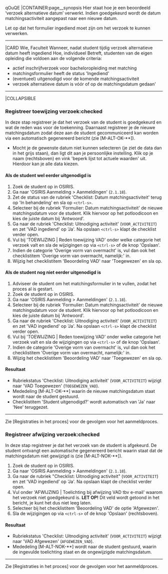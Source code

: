 qOuQE
|CONTAINER:page__synopsis
Hier staat hoe je een beoordeeld ‘verzoek alternatieve datum’ verwerkt. Indien goedgekeurd wordt de datum matchingsactiviteit aangepast naar een nieuwe datum.

Let op dat het formulier ingediend moet zijn om het verzoek te kunnen verwerken.
_____
|CARD
Wie, Faculteit
Wanneer, nadat student tijdig verzoek alternatieve datum heeft ingediend
Hoe, individueel
Betreft, studenten van de eigen opleiding die voldoen aan de volgende criteria:

- actief inschrijfverzoek voor bacheloropleiding met matching
- matchingsformulier heeft de status 'Ingediend'
- (eventueel) uitgenodigd voor de komende matchingsactiviteit
- verzoek alternatieve datum is vóór of op de matchingsdatum gedaan'
_____
|COLLAPSIBLE
### Registreer toewijzing verzoek:checked
In deze stap registreer je dat het verzoek van de student is goedgekeurd en wat de reden was voor de toekenning. Daarnaast registreer je de nieuwe matchingsdatum zodat deze aan de student gecommuniceerd kan worden via een automatisch gegenereerd bericht (zie [M-ALT-OK-**]).

* Mocht je de gewenste datum niet kunnen selecteren (je ziet de data dan in het grijs staan), dan ligt dit aan je persoonlijke instelling. Klik op je naam (rechtsboven) en vink 'beperk lijst tot actuele waarden' uit. Hierdoor kan je alle data kiezen. 

#### Als de student wel eerder uitgenodigd is
1. Zoek de student op in OSIRIS.
1. Ga naar 'OSIRIS Aanmelding > Aanmeldingen' (`2.1.18`).
1. Zet de status van de rubriek 'Checklist: Datum matchingsactiviteit' terug op 'In behandeling' en sla op `<ctrl-s>`. 
1. Selecteer bij de rubriek 'Formulier: Datum matchingsactiviteit' de nieuwe matchingsdatum voor de student. Klik hiervoor op het potloodicoon en kies de juiste datum bij 'Antwoord'.
1. Ga naar de rubriek 'Checklist: Uitnodiging activiteit' (`VOOR_ACTIVITEIT`) en zet 'VAD ingediend' op 'Ja'. Na opslaan `<ctrl-s>` klapt de checklist verder open.
1. Vul bij 'TOEWIJZING | Reden toewijzing VAD' onder welke categorie het verzoek valt en sla de wijzigingen op via `<ctrl-s>` of de knop 'Opslaan'.
1. Indien de categorie 'Overige vorm van overmacht' is, vul dan ook het checklistitem 'Overige vorm van overmacht, namelijk:' in.
1. Wijzig het checklistitem 'Beoordeling VAD' naar 'Toegewezen' en sla op.

#### Als de student nog niet eerder uitgenodigd is
1. Adviseer de student om het matchingsformulier in te vullen, zodat het proces al is gestart.
1. Zoek de student op in OSIRIS.
1. Ga naar 'OSIRIS Aanmelding > Aanmeldingen' (`2.1.18`).
1. Selecteer bij de rubriek 'Formulier: Datum matchingsactiviteit' de nieuwe matchingsdatum voor de student. Klik hiervoor op het potloodicoon en kies de juiste datum bij 'Antwoord'.
1. Ga naar de rubriek 'Checklist: Uitnodiging activiteit' (`VOOR_ACTIVITEIT`) en zet 'VAD ingediend' op 'Ja'. Na opslaan `<ctrl-s>` klapt de checklist verder open.
1. Vul bij 'TOEWIJZING | Reden toewijzing VAD' onder welke categorie het verzoek valt en sla de wijzigingen op via `<ctrl-s>` of de knop 'Opslaan'.
1. Indien de categorie 'Overige vorm van overmacht' is, vul dan ook het checklistitem 'Overige vorm van overmacht, namelijk:' in.
1. Wijzig het checklistitem 'Beoordeling VAD' naar 'Toegewezen' en sla op.

#### Resultaat
- Rubriekstatus 'Checklist: Uitnodiging activiteit' (`VOOR_ACTIVITEIT`) wijzigt naar 'VAD Toegewezen' (`TOEGEWEZEN_VAD`).
- Mededeling [M-ALT-OK-**] waarin de nieuwe matchingsdatum staat wordt naar de student gestuurd.
- Checklistitem 'Student uitgenodigd?' wordt automatisch van 'Ja' naar 'Nee' teruggezet.

-----

Zie [Registraties in het proces] voor de gevolgen voor het aanmeldproces.

### Registreer afwijzing verzoek:checked
In deze stap registreer je dat het verzoek van de student is afgekeurd. De student ontvangt een automatische gegenereerd bericht waarin staat dat de matchingsdatum niet gewijzigd is (zie [M-ALT-NOK-**]).

1. Zoek de student op in OSIRIS.
1. Ga naar 'OSIRIS Aanmelding > Aanmeldingen' (`2.1.18`).
1. Ga naar de rubriek "Checklist: Uitnodiging activiteit" (`VOOR_ACTIVITEIT`) en zet 'VAD ingediend' op 'Ja'. Na opslaan klapt de checklist verder open.
1. Vul onder 'AFWIJZING | Toelichting bij afwijzing VAD tbv e-mail' waarom het verzoek niet goedgekeurd is. **LET OP!** Dit veld wordt getoond in het bericht, je kunt het dus niet leeg laten.
1. Selecteer bij het checklistitem 'Beoordeling VAD' de optie 'Afgewezen'.
1. Sla de wijzigingen op via `<ctrl-s>` of de knop 'Opslaan' (rechtsboven).

#### Resultaat
- Rubriekstatus 'Checklist: Uitnodiging activiteit' (`VOOR_ACTIVITEIT`) wijzigt naar 'VAD Afgewezen' (`AFGEWEZEN_VAD`).
- Mededeling [M-ALT-NOK-**] wordt naar de student gestuurd, waarin de ingevulde toelichting staat en de ongewijzigde matchingsdatum.

-----

Zie [Registraties in het proces] voor de gevolgen voor het aanmeldproces.

